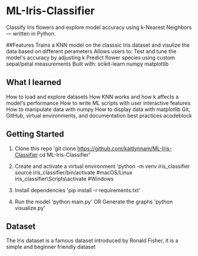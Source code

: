 # ML-Iris-Classifier
Classify Iris flowers and explore model accuracy using k-Nearest Neighbors — written in Python.

##Features
Trains a KNN model on the classsic Iris dataset and visulize the data based on different perameters 
Allows users to:
  Test and tune the model's accuracy by adjusting k
  Predict flower species using custom sepal/petal measurements
Built with:
  scikit-learn
  numpy
  matplotlib



## What I learned
How to load and explore datasets
How KNN works and how k affects a model's performance
How to write ML scripts with user interactive features
How to manipulate data with numpy
How to display data with matplotlib
Git, GitHub, virtual environments, and documentation best practices
acodeblock



## Getting Started
1. Clone this repo
   'git clone https://github.com/kaitlynnam/ML-Iris-Classifier
   cd ML-Iris-Classifier'

2. Create and activate a virtual environment
   'python -m venv iris_classifier
   source iris_classifier/bin/activate #macOS/Linux
   iris_classifier\Scripts\activate #Windows

3. Install dependencies
   'pip install -r requirements.txt'

4. Run the model
   'python main.py'
   OR
   Generate the graphs
   'python visualize.py'




## Dataset
The Iris dataset is a famous dataset introduced by Ronald Fisher, it is a simple and beginner friendly dataset

